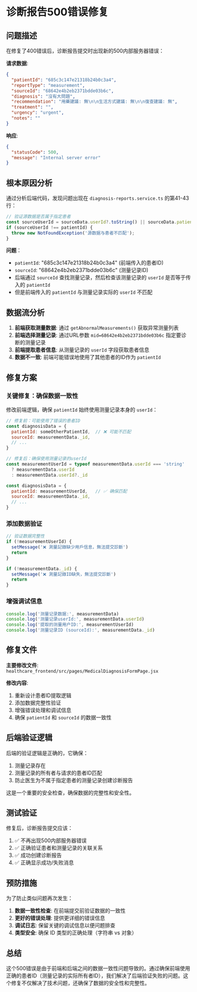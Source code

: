 # 诊断报告500错误修复

## 问题描述

在修复了400错误后，诊断报告提交时出现新的500内部服务器错误：

**请求数据**:
```json
{
  "patientId": "685c3c147e21318b24b0c3a4",
  "reportType": "measurement", 
  "sourceId": "68642e4b2eb2371bdde03b6c",
  "diagnosis": "沒有大問題",
  "recommendation": "用藥建議: 無\n\n生活方式建議: 無\n\n復查建議: 無",
  "treatment": "",
  "urgency": "urgent", 
  "notes": ""
}
```

**响应**:
```json
{
  "statusCode": 500,
  "message": "Internal server error"
}
```

## 根本原因分析

通过分析后端代码，发现问题出现在 `diagnosis-reports.service.ts` 的第41-43行：

```typescript
// 验证源数据是否属于指定患者
const sourceUserId = sourceData.userId?.toString() || sourceData.patientId?.toString();
if (sourceUserId !== patientId) {
  throw new NotFoundException('源数据与患者不匹配');
}
```

**问题**：
- `patientId`: "685c3c147e21318b24b0c3a4" (前端传入的患者ID)
- `sourceId`: "68642e4b2eb2371bdde03b6c" (测量记录ID)
- 后端通过 `sourceId` 查找测量记录，然后检查该测量记录的 `userId` 是否等于传入的 `patientId`
- 但是前端传入的 `patientId` 与测量记录实际的 `userId` 不匹配

## 数据流分析

1. **前端获取测量数据**: 通过 `getAbnormalMeasurements()` 获取异常测量列表
2. **前端选择测量记录**: 通过URL参数 `mid=68642e4b2eb2371bdde03b6c` 指定要诊断的测量记录
3. **前端提取患者信息**: 从测量记录的 `userId` 字段获取患者信息
4. **数据不一致**: 前端可能错误地使用了其他患者的ID作为 `patientId`

## 修复方案

### 关键修复：确保数据一致性

修改前端逻辑，确保 `patientId` 始终使用测量记录本身的 `userId`：

```javascript
// 修复前：可能使用了错误的患者ID
const diagnosisData = {
  patientId: someOtherPatientId,  // ❌ 可能不匹配
  sourceId: measurementData._id,
  // ...
}

// 修复后：确保使用测量记录的userId
const measurementUserId = typeof measurementData.userId === 'string' 
  ? measurementData.userId 
  : measurementData.userId?._id

const diagnosisData = {
  patientId: measurementUserId,   // ✅ 确保匹配
  sourceId: measurementData._id,
  // ...
}
```

### 添加数据验证

```javascript
// 验证数据完整性
if (!measurementUserId) {
  setMessage('❌ 測量記錄缺少用戶信息，無法提交診斷')
  return
}

if (!measurementData._id) {
  setMessage('❌ 測量記錄ID缺失，無法提交診斷')
  return
}
```

### 增强调试信息

```javascript
console.log('测量记录数据:', measurementData)
console.log('测量记录userId:', measurementData.userId)
console.log('提取的测量用户ID:', measurementUserId)
console.log('测量记录ID (sourceId):', measurementData._id)
```

## 修复文件

**主要修改文件**: `healthcare_frontend/src/pages/MedicalDiagnosisFormPage.jsx`

**修改内容**:
1. 重新设计患者ID提取逻辑
2. 添加数据完整性验证
3. 增强错误处理和调试信息
4. 确保 `patientId` 和 `sourceId` 的数据一致性

## 后端验证逻辑

后端的验证逻辑是正确的，它确保：
1. 测量记录存在
2. 测量记录的所有者与请求的患者ID匹配
3. 防止医生为不属于指定患者的测量记录创建诊断报告

这是一个重要的安全检查，确保数据的完整性和安全性。

## 测试验证

修复后，诊断报告提交应该：
1. ✅ 不再出现500内部服务器错误
2. ✅ 正确验证患者和测量记录的关联关系
3. ✅ 成功创建诊断报告
4. ✅ 正确显示成功/失败消息

## 预防措施

为了防止类似问题再次发生：
1. **数据一致性检查**: 在前端提交前验证数据的一致性
2. **更好的错误处理**: 提供更详细的错误信息
3. **调试日志**: 保留关键的调试信息以便问题排查
4. **类型安全**: 确保 ID 类型的正确处理（字符串 vs 对象）

## 总结

这个500错误是由于前端和后端之间的数据一致性问题导致的。通过确保前端使用正确的患者ID（测量记录的实际所有者ID），我们解决了后端验证失败的问题。这个修复不仅解决了技术问题，还确保了数据的安全性和完整性。 
